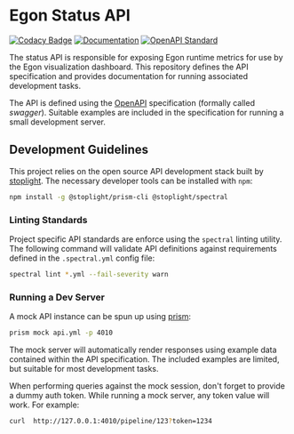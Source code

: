 # Egon Status API
[![Codacy Badge](https://app.codacy.com/project/badge/Grade/14c1aa3bed5a43a1b92e02679db13337)](https://www.codacy.com/gh/Egon-Framework/status-api/dashboard?utm_source=github.com&amp;utm_medium=referral&amp;utm_content=Egon-Framework/status-api&amp;utm_campaign=Badge_Grade)
[![Documentation](https://github.com/Egon-Framework/status-api/actions/workflows/Documentation.yml/badge.svg)](https://github.com/Egon-Framework/status-api/actions/workflows/Documentation.yml)
[![OpenAPI Standard](https://github.com/Egon-Framework/status-api/actions/workflows/OpenAPI.yml/badge.svg)](https://github.com/Egon-Framework/status-api/actions/workflows/OpenAPI.yml)

The status API is responsible for exposing Egon runtime metrics for use by the Egon visualization dashboard.
This repository defines the API specification and provides documentation for running associated development tasks.

The API is defined using the [OpenAPI](https://www.openapis.org/) specification (formally called _swagger_).
Suitable examples are included in the specification for running a small development server.

## Development Guidelines

This project relies on the open source API development stack built by [stoplight](https://stoplight.io/).
The necessary developer tools can be installed with `npm`:

```bash
npm install -g @stoplight/prism-cli @stoplight/spectral
```

### Linting Standards

Project specific API standards are enforce using the `spectral` linting utility.
The following command will validate API definitions against requirements defined in the `.spectral.yml` config file:

```bash
spectral lint *.yml --fail-severity warn
```

### Running a Dev Server

A mock API instance can be spun up using [prism](https://docs.stoplight.io/docs/prism/674b27b261c3c-overview):

```bash
prism mock api.yml -p 4010
```

The mock server will automatically render responses using example data contained within the API specification.
The included examples are limited, but suitable for most development tasks.

When performing queries against the mock session, don't forget to provide a dummy auth token.
While running a mock server, any token value will work. For example:

```bash
curl  http://127.0.0.1:4010/pipeline/123?token=1234
```
